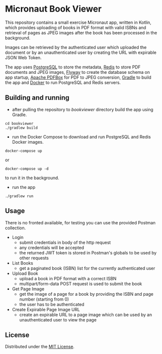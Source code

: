 # Micronaut Book Viewer

This repository contains a small exercise Micronaut app, written in Kotlin, which provides
uploading of books in PDF format with valid ISBNs and retrieval of pages as JPEG images
after the book has been processed in the background.

Images can be retrieved by the authenticated user which uploaded the document or by
an unauthenticated user by creating the URL with expirable JSON Web Token.

The app uses [PostgreSQL](https://www.postgresql.org/) to store the metadata,
[Redis](https://redis.io/) to store PDF documents and JPEG images,
[Flyway](https://flywaydb.org/) to create the database schema on app startup,
[Apache PDFBox](https://pdfbox.apache.org/) for PDF to JPEG conversion,
[Gradle](https://gradle.org/) to build the app and
[Docker](https://docs.docker.com/) to run PostgreSQL and Redis servers.

## Building and running

- after pulling the repository to *bookviewer* directory build the app using Gradle.

```
cd bookviewer
./gradlew build
```

- run the Docker Compose to download and run PostgreSQL and Redis Docker images.
```
docker-compose up
```
or
```
docker-compose up -d
```
to run it in the background.

- run the app
```
./gradlew run
```

## Usage

There is no fronted available, for testing you can use the provided Postman collection.
- Login
    - submit credentials in body of the http request
    - any credentials will be accepted
    - the returned JWT token is stored in Postman's globals to be used by other requests
- List Books
    - get a paginated book (ISBN) list for the currently authenticated user
- Upload Book
    - upload a book in PDF format with a correct ISBN
    - multipart/form-data POST request is used to submit the book
- Get Page Image
    - get the image of a page for a book by providing the ISBN and page number (starting from 0)
    - the user has to be authenticated
- Create Expirable Page Image URL
    - create an expirable URL to a page image which can be used by an unauthenticated user to view the page

## License

Distributed under the [MIT License](LICENSE).